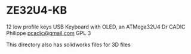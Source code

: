 # ZE32U4-KB
12 low profile keys USB Keyboard with OLED, an ATMega32U4
Dr CADIC Philippe pcadic@gmail.com
GPL 3

This directory also has solidworks files for 3D files

